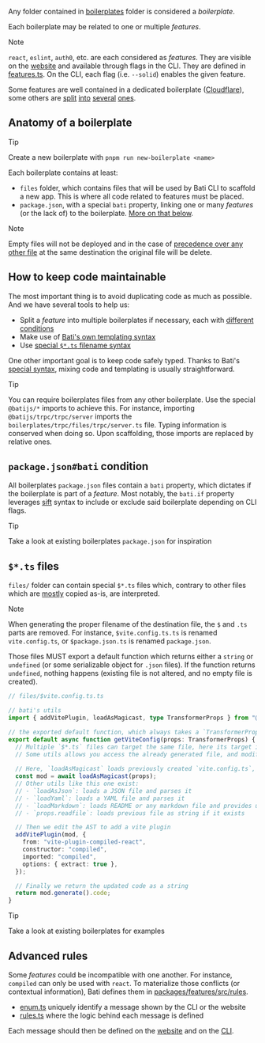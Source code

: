 Any folder contained in [boilerplates](https://github.com/vikejs/bati/tree/main/boilerplates) folder is considered a _boilerplate_.

Each boilerplate may be related to one or multiple _features_.

> [!NOTE]
> `react`, `eslint`, `auth0`, etc. are each considered as _features_.
> They are visible on the [website](https://batijs.dev/) and available through flags in the CLI.
> They are defined in [features.ts](https://github.com/vikejs/bati/blob/main/packages/features/src/features.ts).
> On the CLI, each flag (i.e. `--solid`) enables the given feature.

Some features are well contained in a dedicated boilerplate ([Cloudflare](https://github.com/vikejs/bati/tree/main/boilerplates/cloudflare)),
some others are [split](https://github.com/vikejs/bati/tree/main/boilerplates/firebase-auth) [into](https://github.com/vikejs/bati/tree/main/boilerplates/react-firebase-auth) [several](https://github.com/vikejs/bati/tree/main/boilerplates/solid-firebase-auth) [ones](https://github.com/vikejs/bati/tree/main/boilerplates/vue-firebase-auth).

## Anatomy of a boilerplate

> [!TIP]
> Create a new boilerplate with `pnpm run new-boilerplate <name>`

Each boilerplate contains at least:
- `files` folder, which contains files that will be used by Bati CLI to scaffold a new app. This is where all code related to features must be placed.
- `package.json`, with a special `bati` property, linking one or many _features_ (or the lack of) to the boilerplate. [More on that below](#packagejsonbati-condition).

> [!NOTE]
> Empty files will not be deployed and in the case of [precedence over any other file](https://github.com/vikejs/bati/blob/main/boilerplates/README.md#special-file-names) at the same destination the original file will be delete.

## How to keep code maintainable

The most important thing is to avoid duplicating code as much as possible. And we have several tools to help us:
- Split a _feature_ into multiple boilerplates if necessary, each with [different conditions](#packagejsonbati-condition)
- Make use of [Bati's own templating syntax](https://github.com/vikejs/bati/blob/main/boilerplates/README.md)
- Use [special `$*.ts` filename syntax](#ts-files)

One other important goal is to keep code safely typed. Thanks to Bati's [special syntax](https://github.com/vikejs/bati/blob/main/boilerplates/README.md), mixing code and templating is usually straightforward.

> [!TIP]
> You can require boilerplates files from any other boilerplate. Use the special `@batijs/*` imports to achieve this.
> For instance, importing `@batijs/trpc/trpc/server` imports the `boilerplates/trpc/files/trpc/server.ts` file. Typing information is conserved when doing so.
> Upon scaffolding, those imports are replaced by relative ones.

## `package.json#bati` condition

All boilerplates `package.json` files contain a `bati` property, which dictates if the boilerplate is part of a _feature_.
Most notably, the `bati.if` property leverages [sift](https://www.npmjs.com/package/sift) syntax to include or exclude said boilerplate depending on CLI flags.

> [!TIP]
> Take a look at existing boilerplates `package.json` for inspiration

## `$*.ts` files

`files/` folder can contain special `$*.ts` files which, contrary to other files which are [mostly](https://github.com/vikejs/bati/blob/main/boilerplates/README.md) copied as-is,
are interpreted.

> [!NOTE]
> When generating the proper filename of the destination file, the `$` and `.ts` parts are removed.
> For instance, `$vite.config.ts.ts` is renamed `vite.config.ts`, or `$package.json.ts` is renamed `package.json`.

Those files MUST export a default function which returns either a `string` or `undefined` (or some serializable object for `.json` files).
If the function returns `undefined`, nothing happens (existing file is not altered, and no empty file is created).

```ts
// files/$vite.config.ts.ts

// bati's utils
import { addVitePlugin, loadAsMagicast, type TransformerProps } from "@batijs/core";

// the exported default function, which always takes a `TransformerProps` as its first parameter.
export default async function getViteConfig(props: TransformerProps) {
  // Multiple `$*.ts` files can target the same file, here its target is `vite.config.ts`
  // Some utils allows you access the already generated file, and modify it.
  
  // Here, `loadAsMagicast` loads previously created `vite.config.ts`, which always exists because defined in `boilerplates/shared/files`.
  const mod = await loadAsMagicast(props);
  // Other utils like this one exist:
  // - `loadAsJson`: loads a JSON file and parses it
  // - `loadYaml`: loads a YAML file and parses it
  // - `loadMarkdown`: loads README or any markdown file and provides utils to manipulate it
  // - `props.readfile`: loads previous file as string if it exists

  // Then we edit the AST to add a vite plugin
  addVitePlugin(mod, {
    from: "vite-plugin-compiled-react",
    constructor: "compiled",
    imported: "compiled",
    options: { extract: true },
  });

  // Finally we return the updated code as a string
  return mod.generate().code;
}
```

> [!TIP]
> Take a look at existing boilerplates for examples

## Advanced rules

Some _features_ could be incompatible with one another. For instance, `compiled` can only be used with `react`.
To materialize those conflicts (or contextual information), Bati defines them in [packages/features/src/rules](https://github.com/vikejs/bati/tree/main/packages/features/src/rules).

- [enum.ts](https://github.com/vikejs/bati/blob/main/packages/features/src/rules/enum.ts) uniquely identify a message shown by the CLI or the website
- [rules.ts](https://github.com/vikejs/bati/blob/main/packages/features/src/rules/rules.ts) where the logic behind each message is defined

Each message should then be defined on the [website](https://github.com/vikejs/bati/blob/main/website/components/RulesMessages.tsx) and on the [CLI](https://github.com/vikejs/bati/blob/main/packages/cli/rules.ts).
